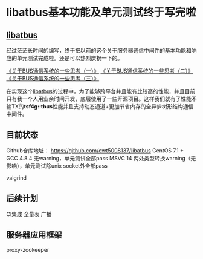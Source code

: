 libatbus基本功能及单元测试终于写完啦
======

[libatbus](https://github.com/owt5008137/libatbus)
------

经过茫茫长时间的编写，终于把以前的这个关于服务器通信中间件的基本功能和响应的单元测试完成啦。还是可以热烈庆祝一下的。

[《关于BUS通信系统的一些思考（一）》](https://www.owent.net/r4DoG)
[《关于BUS通信系统的一些思考（二）》](https://www.owent.net/gCsOx)
[《关于BUS通信系统的一些思考（三）》](https://www.owent.net/V1j6B)

在实现这个[libatbus](https://github.com/owt5008137/libatbus)的过程中，为了能够跨平台并且能有比较高的性能，并且目前只有我一个人用业余时间开发，底层使用了一些开源项目。这样我们就有了性能不输TX的**tsf4g::tbus**性能并且支持动态通道+更加节省内存的全异步树形结构通信中间件。

目前状态
------
Github仓库地址： https://github.com/owt5008137/libatbus
CentOS 7.1 + GCC 4.8.4 无warning，单元测试全部pass
MSVC 14 两处类型转换warning（无影响），单元测试除unix socket外全部pass

valgrind


后续计划
------
CI集成
全量表
广播

服务器应用框架
------
proxy-zookeeper